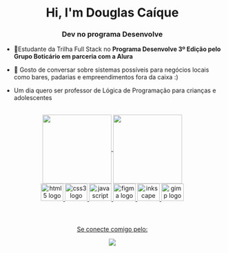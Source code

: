 <h1 align="center">Hi, I'm Douglas Caíque</h1>
<h3 align="center">Dev no programa Desenvolve</h3>

<p>  </p>

- 📝Estudante da Trilha Full Stack no **Programa Desenvolve 3º Edição pelo Grupo Boticário em parceria com a Alura**

- 💬 Gosto de conversar sobre sistemas possíveis para negócios locais como bares, padarias e empreendimentos fora da caixa :)

- Um dia quero ser professor de Lógica de Programação para crianças e adolescentes


<br>
 <div align="center">
   <a href="https://github.com/douglascaique">
   <img align="center" height="160em" src="https://github-readme-stats.vercel.app/api?username=douglascaique&show_icons=true&theme=tokyonight&include_all_commits=true&count_private=true"/>
  
    
   <img align="center" height="160em" src="https://github-readme-stats.vercel.app/api/top-langs/?username=douglascaique&layout=compact&langs_count=6"/>
</div>
 
 
<div align="center">
  <img src="https://cdn.jsdelivr.net/gh/devicons/devicon/icons/html5/html5-original.svg" height="40" width="52" alt="html5 logo"  />
  <img src="https://cdn.jsdelivr.net/gh/devicons/devicon/icons/css3/css3-original.svg" height="40" width="52" alt="css3 logo"  />
  <img src="https://cdn.jsdelivr.net/gh/devicons/devicon/icons/javascript/javascript-original.svg" height="40" width="52" alt="javascript logo"  />
  <img src="https://cdn.jsdelivr.net/gh/devicons/devicon/icons/figma/figma-original.svg" height="40" width="52" alt="figma logo"  />
  <img src="https://cdn.jsdelivr.net/gh/devicons/devicon/icons/inkscape/inkscape-original.svg" height="40" width="52" alt="inkscape logo"  />
  <img src="https://cdn.jsdelivr.net/gh/devicons/devicon/icons/gimp/gimp-original.svg" height="40" width="52" alt="gimp logo"  />
</div>

###
 
 <br>
 
 
<div align="center"> 

 <p>Se conecte comigo pelo: </p>
  <a href="https://www.linkedin.com/in/douglascaiquesds/" target="_blank"><img src="https://img.shields.io/badge/-LinkedIn-%230077B5?style=for-the badge&logo=linkedin&logoColor=white" target="_blank"></a> 
</div>
